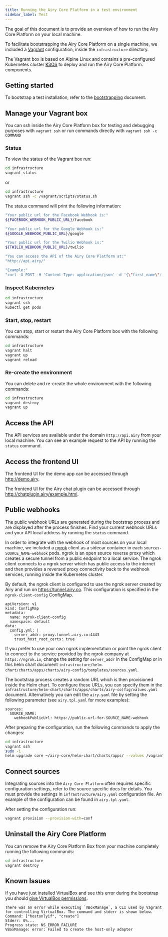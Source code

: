 ```yaml
---
title: Running the Airy Core Platform in a test environment
sidebar_label: Test
---
```


The goal of this document is to provide an overview of how to run the Airy Core
Platform on your local machine.

To facilitate bootstrapping the Airy Core Platform on a single machine, we
included a [Vagrant](https://www.vagrantup.com) configuration, inside the
`infrastructure` directory.

The Vagrant box is based on Alpine Linux and contains a pre-configured
Kubernetes cluster [K3OS](https://k3os.io/) to deploy and run the Airy Core
Platform. components.

## Getting started

To bootstrap a test installation, refer to the [bootstrapping](/index.md#bootstrapping-the-airy-core-platform) document.

## Manage your Vagrant box

You can ssh inside the Airy Core Platform box for testing and debugging purposes
with `vagrant ssh` or run commands directly with `vagrant ssh -c COMMAND`

### Status

To view the status of the Vagrant box run:

```sh
cd infrastructure
vagrant status
```

or

```sh
cd infrastructure
vagrant ssh -c /vagrant/scripts/status.sh
```

The status command will print the following information:

```sh
"Your public url for the Facebook Webhook is:"
${FACEBOOK_WEBHOOK_PUBLIC_URL}/facebook

"Your public url for the Google Webhook is:"
${GOOGLE_WEBHOOK_PUBLIC_URL}/google

"Your public url for the Twilio Webhook is:"
${TWILIO_WEBHOOK_PUBLIC_URL}/twilio

"You can access the API of the Airy Core Platform at:"
"http://api.airy/"

"Example:"
"curl -X POST -H 'Content-Type: application/json' -d '{\"first_name\": \"Grace\",\"last_name\": \"Hopper\",\"password\": \"the_answer_is_42\",\"email\": \"grace@example.com\"}'
```

### Inspect Kubernetes

```sh
cd infrastructure
vagrant ssh
kubectl get pods
```

### Start, stop, restart

You can stop, start or restart the Airy Core Platform box with the following
commands:

```sh
cd infrastructure
vagrant halt
vagrant up
vagrant reload
```

### Re-create the environment

You can delete and re-create the whole environment with the following commands:

```sh
cd infrastructure
vagrant destroy
vagrant up
```

## Access the API

The API services are available under the domain `http://api.airy` from your
local machine. You can see an example request to the API by running the
`status` command.

## Access the frontend UI

The frontend UI for the demo app can be accessed through http://demo.airy.

The frontend UI for the Airy chat plugin can be accessed through http://chatplugin.airy/example.html.

## Public webhooks

The public webhook URLs are generated during the bootstrap process and are
displayed after the process finishes. Find your current webhook URLs and your
API local address by running the `status` command.

In order to integrate with the webhook of most sources on your local machine,
we included a [ngrok](https://ngrok.com/) client as a sidecar container in each
`sources-SOURCE_NAME-webhook` pods. ngrok is an open source reverse proxy which
creates a secure tunnel from a public endpoint to a local service. The ngrok
client connects to a ngrok server which has public access to the internet and
then provides a reversed proxy connectivity back to the webhook services,
running inside the Kubernetes cluster.

By default, the ngrok client is configured to use the ngrok server created by
Airy and run on https://tunnel.airy.co. This configuration is specified in
the `ngrok-client-config` ConfigMap.

```
apiVersion: v1
kind: ConfigMap
metadata:
  name: ngrok-client-config
  namespace: default
data:
  config.yml: |
    server_addr: proxy.tunnel.airy.co:4443
    trust_host_root_certs: true
```

If you prefer to use your own ngrok implementation or point the ngrok client to
connect to the service provided by the ngrok company at `https://ngrok.io`,
change the setting for `server_addr` in the ConfigMap or in this helm chart
document
`infrastructure/helm-chart/charts/apps/charts/airy-config/templates/sources.yaml`.

The bootstrap process creates a random URL which is then provisioned inside the
Helm chart. To configure these URLs, you can specify them in the
`infrastructure/helm-chart/charts/apps/charts/airy-co)fig/values.yaml` document.
Alternatively you can edit the `airy.yaml` file by setting the following
parameter (see `airy.tpl.yaml` for more examples):

```
sources:
  SOURCE_NAME:
    webhookPublicUrl: https://public-url-for-SOURCE_NAME-webhook
```

After preparing the configuration, run the following commands to apply the changes:

```sh
cd infrastructure
vagrant ssh
sudo -i
helm upgrade core ~/airy-core/helm-chart/charts/apps/ --values /vagrant/airy.yaml  --timeout 1000s
```

## Connect sources

Integrating sources into the `Airy Core Platform` often requires specific
configuration settings, refer to the source specific docs for details. You must
provide the settings in `infrastructure/airy.yaml` configuration file. An
example of the configuration can be found in `airy.tpl.yaml`.

After setting the configuration run:

```sh
vagrant provision --provision-with=conf
```

## Uninstall the Airy Core Platform

You can remove the Airy Core Platform Box from your machine completely running
the following commands:

```sh
cd infrastructure
vagrant destroy
```

## Known Issues

If you have just installed VirtualBox and see this error during the bootstrap
you should [give VirtualBox
permissions](https://www.howtogeek.com/658047/how-to-fix-virtualboxs-%E2%80%9Ckernel-driver-not-installed-rc-1908-error/).

```
There was an error while executing `VBoxManage`, a CLI used by Vagrant
for controlling VirtualBox. The command and stderr is shown below.
Command: ["hostonlyif", "create"]
Stderr: 0%...
Progress state: NS_ERROR_FAILURE
VBoxManage: error: Failed to create the host-only adapter
```

